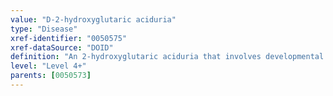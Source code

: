 ```yaml
---
value: "D-2-hydroxyglutaric aciduria"
type: "Disease"
xref-identifier: "0050575"
xref-dataSource: "DOID"
definition: "An 2-hydroxyglutaric aciduria that involves developmental delay, seizures, weak muscle tone (hypotonia), and abnormalities in the largest part of the brain (the cerebrum), which controls many important functions such as muscle movement, speech, vision, thinking, emotion, and memory."
level: "Level 4+"
parents: [0050573]
---
```

